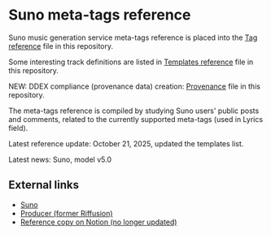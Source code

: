 # Suno meta-tags reference

Suno music generation service meta-tags reference is placed into the [Tag reference](tag-reference.md) file in this repository.

Some interesting track definitions are listed in [Templates reference](templates.md) file in this repository.

NEW: DDEX compliance (provenance data) creation: [Provenance](provenance.md) file in this repository.

The meta-tags reference is compiled by studying Suno users' public posts and comments, related to the currently supported meta-tags (used in Lyrics field).

Latest reference update: October 21, 2025, updated the templates list.

Latest news: Suno, model v5.0

## External links
* [Suno](https://suno.com/)
* [Producer (former Riffusion)](https://producer.ai/)
* [Reference copy on Notion (no longer updated)](https://dev-stayen.notion.site/Suno-meta-tags-reference-232467b1555080f7b4c7cbc205265635)
